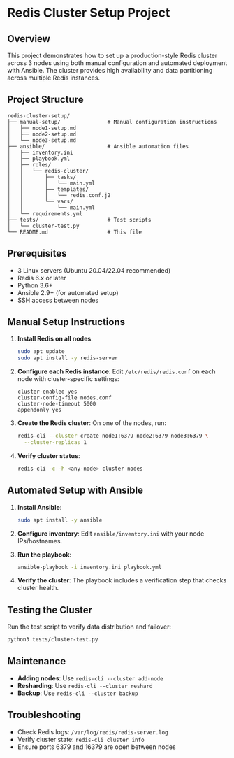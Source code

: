 # Redis Cluster Setup Project

## Overview
This project demonstrates how to set up a production-style Redis cluster across 3 nodes using both manual configuration and automated deployment with Ansible. The cluster provides high availability and data partitioning across multiple Redis instances.

## Project Structure

```
redis-cluster-setup/
├── manual-setup/               # Manual configuration instructions
│   ├── node1-setup.md
│   ├── node2-setup.md
│   └── node3-setup.md
├── ansible/                    # Ansible automation files
│   ├── inventory.ini
│   ├── playbook.yml
│   ├── roles/
│   │   └── redis-cluster/
│   │       ├── tasks/
│   │       │   └── main.yml
│   │       ├── templates/
│   │       │   └── redis.conf.j2
│   │       └── vars/
│   │           └── main.yml
│   └── requirements.yml
├── tests/                      # Test scripts
│   └── cluster-test.py
└── README.md                   # This file
```

## Prerequisites

- 3 Linux servers (Ubuntu 20.04/22.04 recommended)
- Redis 6.x or later
- Python 3.6+
- Ansible 2.9+ (for automated setup)
- SSH access between nodes

## Manual Setup Instructions

1. **Install Redis on all nodes**:
   ```bash
   sudo apt update
   sudo apt install -y redis-server
   ```

2. **Configure each Redis instance**:
   Edit `/etc/redis/redis.conf` on each node with cluster-specific settings:
   ```
   cluster-enabled yes
   cluster-config-file nodes.conf
   cluster-node-timeout 5000
   appendonly yes
   ```

3. **Create the Redis cluster**:
   On one of the nodes, run:
   ```bash
   redis-cli --cluster create node1:6379 node2:6379 node3:6379 \
     --cluster-replicas 1
   ```

4. **Verify cluster status**:
   ```bash
   redis-cli -c -h <any-node> cluster nodes
   ```

## Automated Setup with Ansible

1. **Install Ansible**:
   ```bash
   sudo apt install -y ansible
   ```

2. **Configure inventory**:
   Edit `ansible/inventory.ini` with your node IPs/hostnames.

3. **Run the playbook**:
   ```bash
   ansible-playbook -i inventory.ini playbook.yml
   ```

4. **Verify the cluster**:
   The playbook includes a verification step that checks cluster health.

## Testing the Cluster

Run the test script to verify data distribution and failover:
```bash
python3 tests/cluster-test.py
```

## Maintenance

- **Adding nodes**: Use `redis-cli --cluster add-node`
- **Resharding**: Use `redis-cli --cluster reshard`
- **Backup**: Use `redis-cli --cluster backup`

## Troubleshooting

- Check Redis logs: `/var/log/redis/redis-server.log`
- Verify cluster state: `redis-cli cluster info`
- Ensure ports 6379 and 16379 are open between nodes
